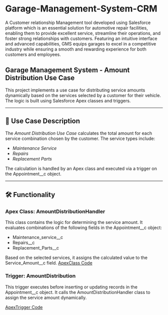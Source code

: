 # Garage-Management-System-CRM


A Customer relationship Management tool developed using Salesforce platform which is an essential solution for automotive repair facilities, enabling them to provide excellent service, streamline their operations, and foster strong relationships with customers. Featuring an intuitive interface and advanced capabilities, GMS equips garages to excel in a competitive industry while ensuring a smooth and rewarding experience for both customers and employees.

## Garage Management System - Amount Distribution Use Case

This project implements a use case for distributing service amounts dynamically based on the services selected by a customer for their vehicle. The logic is built using Salesforce Apex classes and triggers.

---

## 📝 Use Case Description

The *Amount Distribution Use Case* calculates the total amount for each service combination chosen by the customer. The service types include:

- *Maintenance Service*
- *Repairs*
- *Replacement Parts*

The calculation is handled by an Apex class and executed via a trigger on the Appointment__c object.

---

## 🛠 Functionality

### Apex Class: AmountDistributionHandler
This class contains the logic for determining the service amount. It evaluates combinations of the following fields in the Appointment__c object:
- Maintenance_service__c
- Repairs__c
- Replacement_Parts__c

Based on the selected services, it assigns the calculated value to the Service_Amount__c field.
[ApexClass Code](main/ApexClass.java)

### Trigger: AmountDistribution
This trigger executes before inserting or updating records in the Appointment__c object. It calls the AmountDistributionHandler class to assign the service amount dynamically.

[ApexTrigger Code](main/ApexTrigger.java)
